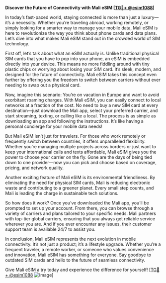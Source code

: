**Discover the Future of Connectivity with Mali eSIM [[TG💪+ @esim1088](https://t.me/s/esim1088)]**

In today’s fast-paced world, staying connected is more than just a luxury—it’s a necessity. Whether you’re traveling abroad, working remotely, or simply looking for a smarter way to manage your mobile data, Mali eSIM is here to revolutionize the way you think about phone cards and data plans. Let’s dive into what makes Mali eSIM stand out in the crowded world of SIM technology.

First off, let’s talk about what an eSIM actually is. Unlike traditional physical SIM cards that you have to pop into your phone, an eSIM is embedded directly into your device. This means no more fiddling around with tiny plastic chips or worrying about losing your SIM card. It’s sleek, modern, and designed for the future of connectivity. Mali eSIM takes this concept even further by offering you the freedom to switch between carriers without ever needing to swap out a physical card. 

Now, imagine this scenario: You’re on vacation in Europe and want to avoid exorbitant roaming charges. With Mali eSIM, you can easily connect to local networks at a fraction of the cost. No need to buy a new SIM card at every destination—just download the Mali app, select your preferred carrier, and start streaming, texting, or calling like a local. The process is as simple as downloading an app and following the instructions. It’s like having a personal concierge for your mobile data needs!

But Mali eSIM isn’t just for travelers. For those who work remotely or frequently switch between countries, it offers unparalleled flexibility. Whether you’re managing multiple projects across borders or just want to keep your international calls and texts affordable, Mali eSIM gives you the power to choose your carrier on the fly. Gone are the days of being tied down to one provider—now you can pick and choose based on coverage, pricing, and network quality.

Another exciting feature of Mali eSIM is its environmental friendliness. By eliminating the need for physical SIM cards, Mali is reducing electronic waste and contributing to a greener planet. Every small step counts, and Mali is leading the charge in sustainable tech solutions.

So how does it work? Once you’ve downloaded the Mali app, you’ll be prompted to set up your account. From there, you can browse through a variety of carriers and plans tailored to your specific needs. Mali partners with top-tier global carriers, ensuring that you always get reliable service wherever you are. And if you ever encounter any issues, their customer support team is available 24/7 to assist you.

In conclusion, Mali eSIM represents the next evolution in mobile connectivity. It’s not just a product; it’s a lifestyle upgrade. Whether you’re a frequent traveler, a remote worker, or someone who values convenience and innovation, Mali eSIM has something for everyone. Say goodbye to outdated SIM cards and hello to the future of seamless connectivity. 

Give Mali eSIM a try today and experience the difference for yourself! [[TG💪+ @esim1088](https://t.me/s/esim1088) ![Image](https://i.postimg.cc/Y0z9fWf4/image.png)]